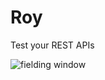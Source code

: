 <!--
    SPDX-FileCopyrightText: 2022 Felipe Kinoshita <kinofhek@gmail.com>
    SPDX-License-Identifier: CC0-1.0
-->

# Roy

Test your REST APIs

![fielding window](https://cdn.kde.org/screenshots/fielding/fielding.png)
